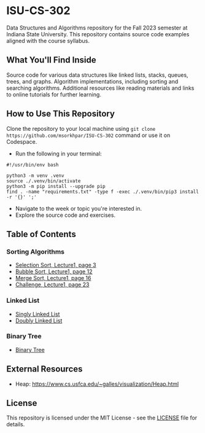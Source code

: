# ISU-CS-302

Data Structures and Algorithms repository for the Fall 2023 semester at Indiana State University. This repository
contains source code examples aligned with the course syllabus.

## What You'll Find Inside

Source code for various data structures like linked lists, stacks, queues, trees, and graphs.
Algorithm implementations, including sorting and searching algorithms.
Additional resources like reading materials and links to online tutorials for further learning.

## How to Use This Repository

Clone the repository to your local machine using `git clone https://github.com/msorkhpar/ISU-CS-302` command or use it
on Codespace.

- Run the following in your terminal:

```shell
#!/usr/bin/env bash

python3 -m venv .venv
source ./.venv/bin/activate
python3 -m pip install --upgrade pip
find . -name "requirements.txt" -type f -exec ./.venv/bin/pip3 install -r '{}' ';'
```

- Navigate to the week or topic you're interested in.
- Explore the source code and exercises.

## Table of Contents

### Sorting Algorithms

- [Selection Sort, Lecture1, page 3](01_sorting/01_selection_sort.py)
- [Bubble Sort, Lecture1, page 12](01_sorting/02_bubble_sort.py)
- [Merge Sort, Lecture1, page 16](01_sorting/03_merge_sort.py)
- [Challenge, Lecture1, page 23](01_sorting/03_merge_sort.py)

### Linked List
- [Singly Linked List](02_linked_list/01_singly_linked_list.py)
- [Doubly Linked List](02_linked_list/02_doubly_linked_list.py)

### Binary Tree
- [Binary Tree](03_binary_tree/01_simple_binary_tree.py)


## External Resources
- Heap: https://www.cs.usfca.edu/~galles/visualization/Heap.html
## License

This repository is licensed under the MIT License - see
the [LICENSE](https://github.com/msorkhpar/ISU-CS-302/blob/main/LICENSE) file for details.

